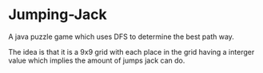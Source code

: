 # Jumping-Jack
A java puzzle game which uses DFS to determine the best path way.

The idea is that it is a 9x9 grid with each place in the grid having a interger value which implies the amount of jumps jack can do.
